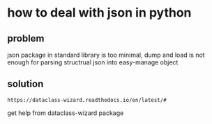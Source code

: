 # how to deal with json in python

## problem

json package in standard library is too minimal, dump and load is not enough for parsing structrual json into easy-manage object

## solution

`https://dataclass-wizard.readthedocs.io/en/latest/#`

get help from dataclass-wizard package

